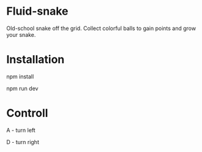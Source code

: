 # Fluid-snake

 Old-school snake off the grid. Collect colorful balls to gain points and grow your snake.

# Installation

npm install

npm run dev

# Controll

A - turn left

D - turn right



